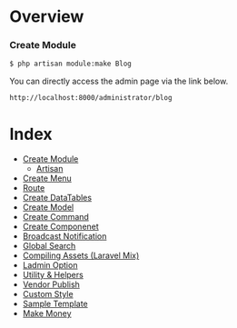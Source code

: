 # Overview

### Create Module
```bash
$ php artisan module:make Blog
```

You can directly access the admin page via the link below.
```
http://localhost:8000/administrator/blog
```


# Index

- [Create Module](https://github.com/hexters/ladmin/blob/master/doc/module.md)
    - [Artisan](https://github.com/hexters/ladmin/blob/master/doc/module.md#artisan)
- [Create Menu](https://github.com/hexters/ladmin/blob/master/doc/menu.md)
- [Route](https://github.com/hexters/ladmin/blob/master/doc/route.md)
- [Create DataTables](https://github.com/hexters/ladmin/blob/master/doc/datatables.md)
- [Create Model](https://github.com/hexters/ladmin/blob/master/doc/model.md)
- [Create Command](https://github.com/hexters/ladmin/blob/master/doc/command.md)
- [Create Componenet](https://github.com/hexters/ladmin/blob/master/doc/component.md)
- [Broadcast Notification](https://github.com/hexters/ladmin/blob/master/doc/notification.md)
- [Global Search](https://github.com/hexters/ladmin/blob/master/doc/global-search.md)
- [Compiling Assets (Laravel Mix)](https://github.com/hexters/ladmin/blob/master/doc/assets.md)
- [Ladmin Option](https://github.com/hexters/ladmin/blob/master/doc/option.md)
- [Utility & Helpers](https://github.com/hexters/ladmin/blob/master/doc/utility.md)
- [Vendor Publish](https://github.com/hexters/ladmin/blob/master/doc/publish.md)
- [Custom Style](https://github.com/hexters/ladmin/blob/master/doc/styling.md)
- [Sample Template](https://github.com/hexters/paint)
- [Make Money](https://github.com/hexters/ladmin/blob/master/doc/opensource.md)

